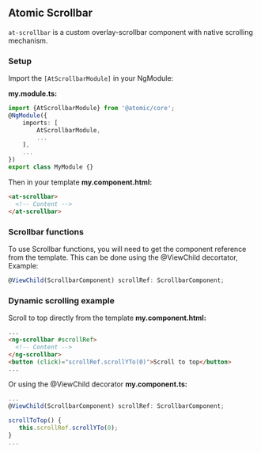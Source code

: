 ## Atomic Scrollbar

`at-scrollbar` is a custom overlay-scrollbar component with native scrolling mechanism.

### Setup
Import the `[AtScrollbarModule]` in your NgModule:

**my.module.ts:**
```typescript
import {AtScrollbarModule} from '@atomic/core';
@NgModule({
    imports: [
        AtScrollbarModule,
        ...
    ],
    ...
})
export class MyModule {}
```

Then in your template
**my.component.html:**
```html
<at-scrollbar>
  <!-- Content -->
</at-scrollbar>
```

### Scrollbar functions
To use Scrollbar functions, you will need to get the component reference from the template. This can be done using the 
@ViewChild decortator, Example:
```typescript
@ViewChild(ScrollbarComponent) scrollRef: ScrollbarComponent;
```


### Dynamic scrolling example
Scroll to top directly from the template
**my.component.html:**
```html
...
<ng-scrollbar #scrollRef>
  <!-- Content -->
</ng-scrollbar>
<button (click)="scrollRef.scrollYTo(0)">Scroll to top</button>
...
```

Or using the @ViewChild decorator
**my.component.ts:**
```typescript
...
@ViewChild(ScrollbarComponent) scrollRef: ScrollbarComponent;

scrollToTop() {
   this.scrollRef.scrollYTo(0);
}
...
```
